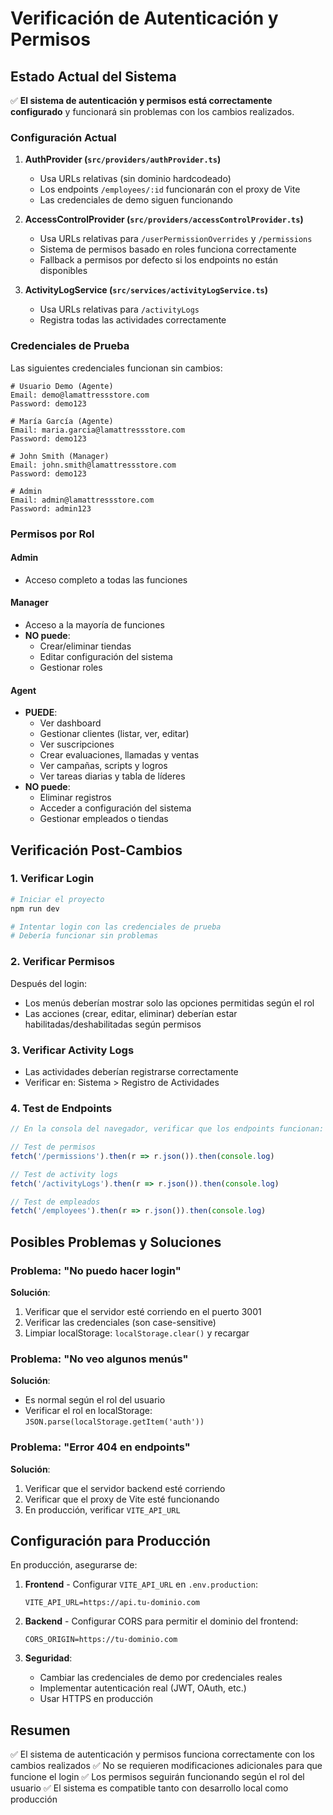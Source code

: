 # Verificación de Autenticación y Permisos

## Estado Actual del Sistema

✅ **El sistema de autenticación y permisos está correctamente configurado** y funcionará sin problemas con los cambios realizados.

### Configuración Actual

1. **AuthProvider (`src/providers/authProvider.ts`)**
   - Usa URLs relativas (sin dominio hardcodeado)
   - Los endpoints `/employees/:id` funcionarán con el proxy de Vite
   - Las credenciales de demo siguen funcionando

2. **AccessControlProvider (`src/providers/accessControlProvider.ts`)**
   - Usa URLs relativas para `/userPermissionOverrides` y `/permissions`
   - Sistema de permisos basado en roles funciona correctamente
   - Fallback a permisos por defecto si los endpoints no están disponibles

3. **ActivityLogService (`src/services/activityLogService.ts`)**
   - Usa URLs relativas para `/activityLogs`
   - Registra todas las actividades correctamente

### Credenciales de Prueba

Las siguientes credenciales funcionan sin cambios:

```
# Usuario Demo (Agente)
Email: demo@lamattressstore.com
Password: demo123

# María García (Agente)
Email: maria.garcia@lamattressstore.com
Password: demo123

# John Smith (Manager)
Email: john.smith@lamattressstore.com
Password: demo123

# Admin
Email: admin@lamattressstore.com
Password: admin123
```

### Permisos por Rol

#### Admin
- Acceso completo a todas las funciones

#### Manager
- Acceso a la mayoría de funciones
- **NO puede**:
  - Crear/eliminar tiendas
  - Editar configuración del sistema
  - Gestionar roles

#### Agent
- **PUEDE**:
  - Ver dashboard
  - Gestionar clientes (listar, ver, editar)
  - Ver suscripciones
  - Crear evaluaciones, llamadas y ventas
  - Ver campañas, scripts y logros
  - Ver tareas diarias y tabla de líderes
- **NO puede**:
  - Eliminar registros
  - Acceder a configuración del sistema
  - Gestionar empleados o tiendas

## Verificación Post-Cambios

### 1. Verificar Login

```bash
# Iniciar el proyecto
npm run dev

# Intentar login con las credenciales de prueba
# Debería funcionar sin problemas
```

### 2. Verificar Permisos

Después del login:
- Los menús deberían mostrar solo las opciones permitidas según el rol
- Las acciones (crear, editar, eliminar) deberían estar habilitadas/deshabilitadas según permisos

### 3. Verificar Activity Logs

- Las actividades deberían registrarse correctamente
- Verificar en: Sistema > Registro de Actividades

### 4. Test de Endpoints

```javascript
// En la consola del navegador, verificar que los endpoints funcionan:

// Test de permisos
fetch('/permissions').then(r => r.json()).then(console.log)

// Test de activity logs
fetch('/activityLogs').then(r => r.json()).then(console.log)

// Test de empleados
fetch('/employees').then(r => r.json()).then(console.log)
```

## Posibles Problemas y Soluciones

### Problema: "No puedo hacer login"
**Solución**: 
1. Verificar que el servidor esté corriendo en el puerto 3001
2. Verificar las credenciales (son case-sensitive)
3. Limpiar localStorage: `localStorage.clear()` y recargar

### Problema: "No veo algunos menús"
**Solución**: 
- Es normal según el rol del usuario
- Verificar el rol en localStorage: `JSON.parse(localStorage.getItem('auth'))`

### Problema: "Error 404 en endpoints"
**Solución**:
1. Verificar que el servidor backend esté corriendo
2. Verificar que el proxy de Vite esté funcionando
3. En producción, verificar `VITE_API_URL`

## Configuración para Producción

En producción, asegurarse de:

1. **Frontend** - Configurar `VITE_API_URL` en `.env.production`:
   ```
   VITE_API_URL=https://api.tu-dominio.com
   ```

2. **Backend** - Configurar CORS para permitir el dominio del frontend:
   ```
   CORS_ORIGIN=https://tu-dominio.com
   ```

3. **Seguridad**:
   - Cambiar las credenciales de demo por credenciales reales
   - Implementar autenticación real (JWT, OAuth, etc.)
   - Usar HTTPS en producción

## Resumen

✅ El sistema de autenticación y permisos funciona correctamente con los cambios realizados
✅ No se requieren modificaciones adicionales para que funcione el login
✅ Los permisos seguirán funcionando según el rol del usuario
✅ El sistema es compatible tanto con desarrollo local como producción

